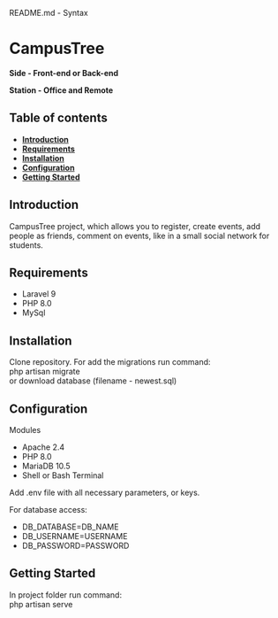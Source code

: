README.md - Syntax

# CampusTree

**Side - Front-end or Back-end**

**Station - Office and Remote**


## Table of contents
- **[Introduction](#introduction)**
- **[Requirements](#requirements)**
- **[Installation](#installation)**
- **[Configuration](#configuration)**
- **[Getting Started](#getting-started)**

<h2 id="introduction">Introduction</h2>

CampusTree project, which allows you to register, create events, add people as friends, comment on events, like in a small social network for students.

<h2 id="requirements">Requirements</h2>

<ul>
    <li>Laravel 9</li>
    <li>PHP 8.0</li>
    <li>MySql</li>
</ul>

<h2 id="installation">Installation</h2>

Clone repository.
For add the migrations run command:</br>
php artisan migrate</br> 
or download database (filename - newest.sql)

<h2 id="configuration">Configuration</h2>
<p>Modules</p>
<ul>
    <li>Apache 2.4</li>
    <li>PHP 8.0</li>
    <li>MariaDB 10.5</li>
    <li>Shell or Bash Terminal</li>
</ul>

Add .env file with all necessary parameters, or keys.

For database access:
<ul>
    <li>DB_DATABASE=DB_NAME</li>
    <li>DB_USERNAME=USERNAME</li>
    <li>DB_PASSWORD=PASSWORD</li>
</ul>

<h2 id="getting-started">Getting Started</h2>

In project folder run command:</br>
php artisan serve
